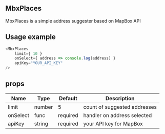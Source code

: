 ## MbxPlaces

MbxPlaces is a simple address suggester based on MapBox API

## Usage example

```js
<MbxPlaces 
    limit={ 10 }
    onSelect={ address => console.log(address) }
    apiKey="YOUR_API_KEY"
/>
```
## props

| Name         | Type    | Default | Description |
| ------------ | ------- | ------- | ----------- |
| limit        | number  | 5       | count of suggested addresses |
| onSelect     | func    | required | handler on address selected |
| apiKey       | string  | required | your API key for MapBox |
